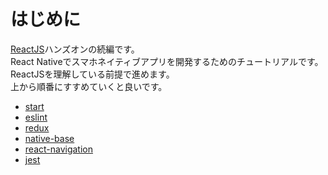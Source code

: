 # はじめに

[ReactJS](https://github.com/teradonburi/learnReactJS)ハンズオンの続編です。  
React Nativeでスマホネイティブアプリを開発するためのチュートリアルです。  
ReactJSを理解している前提で進めます。  
上から順番にすすめていくと良いです。  

* [start](https://github.com/teradonburi/learnReactNative/tree/start)
* [eslint](https://github.com/teradonburi/learnReactNative/tree/eslint)
* [redux](https://github.com/teradonburi/learnReactNative/tree/redux)
* [native-base](https://github.com/teradonburi/learnReactNative/tree/native-base)
* [react-navigation](https://github.com/teradonburi/learnReactNative/tree/react-navigation)
* [jest](https://github.com/teradonburi/learnReactNative/tree/jest)
